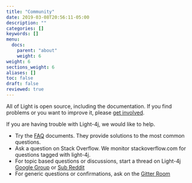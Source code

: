 ```yaml
---
title: "Community"
date: 2019-03-08T20:56:11-05:00
description: ""
categories: []
keywords: []
menu:
  docs:
    parent: "about"
    weight: 6
weight: 6
sections_weight: 6
aliases: []
toc: false
draft: false
reviewed: true
---
```


All of Light is open source, including the documentation. If you find problems or you want to improve it, please [get involved][]. 

If you are having trouble with Light-4j, we would like to help. 

* Try the [FAQ][] documents. They provide solutions to the most common questions. 
* Ask a question on Stack Overflow. We monitor stackoverflow.com for questions tagged with light-4j.
* For topic based questions or discussions, start a thread on Light-4j [Google Group][] or [Sub Reddit][]
* For generic questions or confirmations, ask on the [Gitter Room]

[get involved]: /contribute/
[FAQ]: /faq/
[Google Group]: https://groups.google.com/forum/#!forum/light-4j
[Gitter Room]: https://gitter.im/networknt/light-4j
[Sub Reddit]: https://www.reddit.com/r/lightapi/
